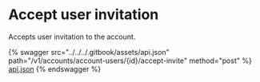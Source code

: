 # Accept user invitation

Accepts user invitation to the account.

{% swagger src="../../../.gitbook/assets/api.json" path="/v1/accounts/account-users/{id}/accept-invite" method="post" %}
[api.json](../../../.gitbook/assets/api.json)
{% endswagger %}
